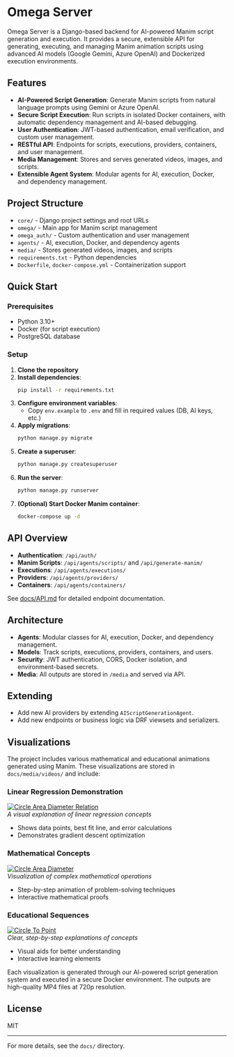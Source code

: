 # Omega Server

Omega Server is a Django-based backend for AI-powered Manim script generation and execution. It provides a secure, extensible API for generating, executing, and managing Manim animation scripts using advanced AI models (Google Gemini, Azure OpenAI) and Dockerized execution environments.

## Features

- **AI-Powered Script Generation**: Generate Manim scripts from natural language prompts using Gemini or Azure OpenAI.
- **Secure Script Execution**: Run scripts in isolated Docker containers, with automatic dependency management and AI-based debugging.
- **User Authentication**: JWT-based authentication, email verification, and custom user management.
- **RESTful API**: Endpoints for scripts, executions, providers, containers, and user management.
- **Media Management**: Stores and serves generated videos, images, and scripts.
- **Extensible Agent System**: Modular agents for AI, execution, Docker, and dependency management.

## Project Structure

- `core/` - Django project settings and root URLs
- `omega/` - Main app for Manim script management
- `omega_auth/` - Custom authentication and user management
- `agents/` - AI, execution, Docker, and dependency agents
- `media/` - Stores generated videos, images, and scripts
- `requirements.txt` - Python dependencies
- `Dockerfile`, `docker-compose.yml` - Containerization support

## Quick Start

### Prerequisites
- Python 3.10+
- Docker (for script execution)
- PostgreSQL database

### Setup
1. **Clone the repository**
2. **Install dependencies**:
   ```bash
   pip install -r requirements.txt
   ```
3. **Configure environment variables**:
   - Copy `env.example` to `.env` and fill in required values (DB, AI keys, etc.)
4. **Apply migrations**:
   ```bash
   python manage.py migrate
   ```
5. **Create a superuser**:
   ```bash
   python manage.py createsuperuser
   ```
6. **Run the server**:
   ```bash
   python manage.py runserver
   ```
7. **(Optional) Start Docker Manim container**:
   ```bash
   docker-compose up -d
   ```

## API Overview

- **Authentication**: `/api/auth/`
- **Manim Scripts**: `/api/agents/scripts/` and `/api/generate-manim/`
- **Executions**: `/api/agents/executions/`
- **Providers**: `/api/agents/providers/`
- **Containers**: `/api/agents/containers/`

See [docs/API.md](docs/API.md) for detailed endpoint documentation.

## Architecture

- **Agents**: Modular classes for AI, execution, Docker, and dependency management.
- **Models**: Track scripts, executions, providers, containers, and users.
- **Security**: JWT authentication, CORS, Docker isolation, and environment-based secrets.
- **Media**: All outputs are stored in `/media` and served via API.

## Extending
- Add new AI providers by extending `AIScriptGenerationAgent`.
- Add new endpoints or business logic via DRF viewsets and serializers.

## Visualizations

The project includes various mathematical and educational animations generated using Manim. These visualizations are stored in `docs/media/videos/` and include:

### Linear Regression Demonstration  
[![Circle Area Diameter Relation](http://img.youtube.com/vi/92PgdUDL7Lw/0.jpg)](https://youtu.be/92PgdUDL7Lw)  
*A visual explanation of linear regression concepts*  
- Shows data points, best fit line, and error calculations  
- Demonstrates gradient descent optimization  

### Mathematical Concepts  
[![Circle Area Diameter](http://img.youtube.com/vi/2rw7FwE-ppE/0.jpg)](https://youtu.be/2rw7FwE-ppE)  
*Visualization of complex mathematical operations*  
- Step-by-step animation of problem-solving techniques  
- Interactive mathematical proofs  

### Educational Sequences  
[![Circle To Point](http://img.youtube.com/vi/Z_uXTv-gRTM/0.jpg)](https://youtu.be/Z_uXTv-gRTM)  
*Clear, step-by-step explanations of concepts*  
- Visual aids for better understanding  
- Interactive learning elements  


Each visualization is generated through our AI-powered script generation system and executed in a secure Docker environment. The outputs are high-quality MP4 files at 720p resolution.

## License
MIT

---

For more details, see the `docs/` directory. 